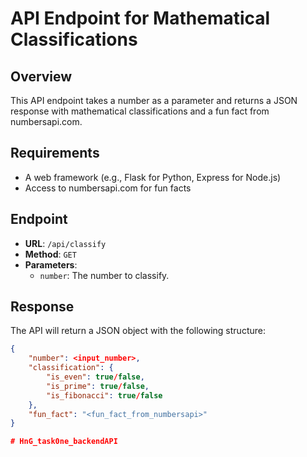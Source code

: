 # API Endpoint for Mathematical Classifications

## Overview
This API endpoint takes a number as a parameter and returns a JSON response with mathematical classifications and a fun fact from numbersapi.com.

## Requirements
- A web framework (e.g., Flask for Python, Express for Node.js)
- Access to numbersapi.com for fun facts

## Endpoint
- **URL**: `/api/classify`
- **Method**: `GET`
- **Parameters**:
  - `number`: The number to classify.

## Response
The API will return a JSON object with the following structure:

```json
{
    "number": <input_number>,
    "classification": {
        "is_even": true/false,
        "is_prime": true/false,
        "is_fibonacci": true/false
    },
    "fun_fact": "<fun_fact_from_numbersapi>"
}

# HnG_task0ne_backendAPI

